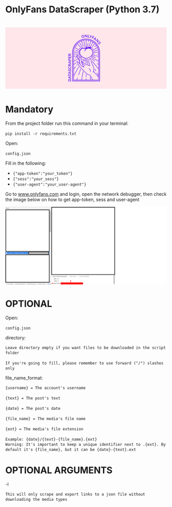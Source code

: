 # OnlyFans DataScraper (Python 3.7)
![app-token](Examples/64255399-96a86700-cf21-11e9-8c62-87a483f33701.png)
=============

# Mandatory

From the project folder run this command in your terminal:

`pip install -r requirements.txt`

Open:

`config.json`

Fill in the following:

* `{"app-token":"your_token"}`
* `{"sess":"your_sess"}`
* `{"user-agent":"your_user-agent"}`


Go to www.onlyfans.com and login, open the network debugger, then check the image below on how to get app-token, sess and user-agent

![app-token](examples/1.png)

  
# OPTIONAL

Open:

`config.json`

directory:

    Leave directory empty if you want files to be downloaded in the script folder

    If you're going to fill, please remember to use forward ("/") slashes only

file_name_format:

    {username} = The account's username

    {text} = The post's text

    {date} = The post's date

    {file_name} = The media's file name

    {ext} = The media's file extension

    Example: {date}/{text}-{file_name}.{ext}
    Warning: It's important to keep a unique identifier next to .{ext}. By default it's {file_name}, but it can be {date}-{text}.ext


# OPTIONAL ARGUMENTS

-l

    This will only scrape and export links to a json file without downloading the media types
